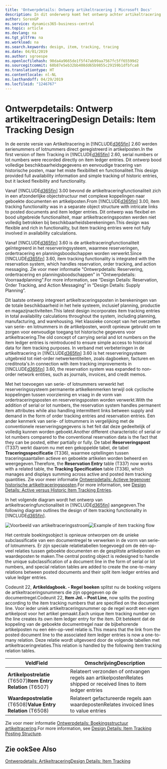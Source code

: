 ```yaml
---
title: 'Ontwerpdetails: Ontwerp artikeltracering | Microsoft Docs'
description: In dit onderwerp komt het ontwerp achter artikeltracering in Business Central aan bod.
author: SorenGP
ms.service: dynamics365-business-central
ms.topic: article
ms.devlang: na
ms.tgt_pltfrm: na
ms.workload: na
ms.search.keywords: design, item, tracking, tracing
ms.date: 04/01/2019
ms.author: sgroespe
ms.openlocfilehash: 90da4a9665de1f5f47ab99aa7567fc5ff65599d2
ms.sourcegitcommit: 60b87e5eb32bb408dd65b9855c29159b1dfbfca8
ms.translationtype: HT
ms.contentlocale: nl-NL
ms.lasthandoff: 04/29/2019
ms.locfileid: "1246767"
---
```

# <a name="design-details-item-tracking-design"></a><span data-ttu-id="a2f6d-103">Ontwerpdetails: Ontwerp artikeltracering</span><span class="sxs-lookup"><span data-stu-id="a2f6d-103">Design Details: Item Tracking Design</span></span>
<span data-ttu-id="a2f6d-104">In de eerste versie van Artikeltracering in [!INCLUDE[d365fin](includes/d365fin_md.md)] 2.60 werden serienummers of lotnummers direct geregistreerd in artikelposten.</span><span class="sxs-lookup"><span data-stu-id="a2f6d-104">In the first version of Item Tracking in [!INCLUDE[d365fin](includes/d365fin_md.md)] 2.60, serial numbers or lot numbers were recorded directly on item ledger entries.</span></span> <span data-ttu-id="a2f6d-105">Dit ontwerp bood volledige beschikbaarheidsgegevens en eenvoudige tracering van historische posten, maar het miste flexibiliteit en functionaliteit.</span><span class="sxs-lookup"><span data-stu-id="a2f6d-105">This design provided full availability information and simple tracking of historic entries, but it lacked flexibility and functionality.</span></span>  

<span data-ttu-id="a2f6d-106">Vanaf [!INCLUDE[d365fin](includes/d365fin_md.md)] 3.00 bevond de artikeltraceringfunctionaliteit zich in een afzonderlijke objectstructuur met complexe koppelingen naar geboekte documenten en artikelposten.</span><span class="sxs-lookup"><span data-stu-id="a2f6d-106">From [!INCLUDE[d365fin](includes/d365fin_md.md)] 3.00, item tracking functionality was in a separate object structure with intricate links to posted documents and item ledger entries.</span></span> <span data-ttu-id="a2f6d-107">Dit ontwerp was flexibel en bood uitgebreide functionaliteit, maar artikeltraceringsposten werden niet volledig betrokken bij beschikbaarheidsberekeningen.</span><span class="sxs-lookup"><span data-stu-id="a2f6d-107">This design was flexible and rich in functionality, but item tracking entries were not fully involved in availability calculations.</span></span>  

<span data-ttu-id="a2f6d-108">Vanaf [!INCLUDE[d365fin](includes/d365fin_md.md)] 3.60 is de artikeltraceringfunctionaliteit geïntegreerd in het reserveringsysteem, waarmee reserveringen, ordertracering en planningsboodschappen worden verwerkt.</span><span class="sxs-lookup"><span data-stu-id="a2f6d-108">Since [!INCLUDE[d365fin](includes/d365fin_md.md)] 3.60, item tracking functionality is integrated with the reservation system, which handles reservation, order tracking, and action messaging.</span></span> <span data-ttu-id="a2f6d-109">Zie voor meer informatie "Ontwerpdetails: Reservering, ordertracering en planningsboodschappen" in "Ontwerpdetails: Voorraadplanning".</span><span class="sxs-lookup"><span data-stu-id="a2f6d-109">For more information, see “Design Details: Reservation, Order Tracking, and Action Messaging” in “Design Details: Supply Planning”.</span></span>  

<span data-ttu-id="a2f6d-110">Dit laatste ontwerp integreert artikeltraceringsposten in berekeningen van de totale beschikbaarheid in het hele systeem, inclusief planning, productie en magazijnactiviteiten.</span><span class="sxs-lookup"><span data-stu-id="a2f6d-110">This latest design incorporates item tracking entries in total availability calculations throughout the system, including planning, manufacturing, and warehousing.</span></span> <span data-ttu-id="a2f6d-111">Het klassieke concept van het overzetten van serie- en lotnummers in de artikelposten, wordt opnieuw gebruikt om te zorgen voor eenvoudige toegang tot historische gegevens voor artikeltracering.</span><span class="sxs-lookup"><span data-stu-id="a2f6d-111">The old concept of carrying serial and lot numbers on the item ledger entries is reintroduced to ensure simple access to historical data for item tracking purposes.</span></span> <span data-ttu-id="a2f6d-112">In verband met verbeteringen in de artikeltracering in [!INCLUDE[d365fin](includes/d365fin_md.md)] 3.60 is het reserveringsysteem uitgebreid tot niet-order netwerkentiteiten, zoals dagboeken, facturen en creditnota's.</span><span class="sxs-lookup"><span data-stu-id="a2f6d-112">In connection with item tracking improvements in [!INCLUDE[d365fin](includes/d365fin_md.md)] 3.60, the reservation system was expanded to non-order network entities, such as journals, invoices, and credit memos.</span></span>  

<span data-ttu-id="a2f6d-113">Met het toevoegen van serie- of lotnummers verwerkt het reserveringssysteem permanente artikelkenmerken terwijl ook cyclische koppelingen tussen voorziening en vraag in de vorm van ordertraceringsposten en reserveringsposten worden verwerkt.</span><span class="sxs-lookup"><span data-stu-id="a2f6d-113">With the addition of serial or lot numbers, the reservation system handles permanent item attributes while also handling intermittent links between supply and demand in the form of order tracking entries and reservation entries.</span></span> <span data-ttu-id="a2f6d-114">Een ander kenmerk van serie- of lotnummers in vergelijking met de conventionele reserveringsgegevens is het feit dat deze gedeeltelijk of volledig kunnen worden geboekt.</span><span class="sxs-lookup"><span data-stu-id="a2f6d-114">Another different characteristic of serial or lot numbers compared to the conventional reservation data is the fact that they can be posted, either partially or fully.</span></span> <span data-ttu-id="a2f6d-115">De tabel **Reserveringspost** (T337) werkt daarom nu met een gekoppelde tabel, de tabel **Traceringsspecificatie** (T336), waarmee optellingen tussen traceringsaantallen actieve en geboekte artikelen worden beheerd en weergegeven.</span><span class="sxs-lookup"><span data-stu-id="a2f6d-115">Therefore, the **Reservation Entry** table (T337) now works with a related table, the **Tracking Specification** table (T336), which manages and displays summing across active and posted item tracking quantities.</span></span> <span data-ttu-id="a2f6d-116">Zie voor meer informatie [Ontwerpdetails: Actieve tegenover historische artikeltraceringsposten](design-details-active-versus-historic-item-tracking-entries.md).</span><span class="sxs-lookup"><span data-stu-id="a2f6d-116">For more information, see [Design Details: Active versus Historic Item Tracking Entries](design-details-active-versus-historic-item-tracking-entries.md).</span></span>  

<span data-ttu-id="a2f6d-117">In het volgende diagram wordt het ontwerp van artikeltraceringfunctionaliteit in [!INCLUDE[d365fin](includes/d365fin_md.md)] aangegeven.</span><span class="sxs-lookup"><span data-stu-id="a2f6d-117">The following diagram outlines the design of item tracking functionality in [!INCLUDE[d365fin](includes/d365fin_md.md)].</span></span>  

<span data-ttu-id="a2f6d-118">![Voorbeeld van artikeltraceringsstroom](media/design_details_item_tracking_design.png "Voorbeeld van artikeltraceringsstroom")</span><span class="sxs-lookup"><span data-stu-id="a2f6d-118">![Example of item tracking flow](media/design_details_item_tracking_design.png "Example of item tracking flow")</span></span>  

<span data-ttu-id="a2f6d-119">Het centrale boekingsobject is opnieuw ontworpen om de unieke subclassificatie van een documentregel te verwerken in de vorm van serie- of lotnummers. Er zijn speciale relatietabellen toegevoegd om de één-op-veel relaties tussen geboekte documenten en de gesplitste artikelposten en waardeposten te maken.</span><span class="sxs-lookup"><span data-stu-id="a2f6d-119">The central posting object is redesigned to handle the unique subclassification of a document line in the form of serial or lot numbers, and special relation tables are added to create the one-to-many relations between posted documents and their split item ledger entries and value ledger entries.</span></span>  

<span data-ttu-id="a2f6d-120">Codeunit 22, **Artikeldagboek. - Regel boeken** splitst nu de boeking volgens de artikeltraceringsnummers die zijn opgegeven op de documentregel.</span><span class="sxs-lookup"><span data-stu-id="a2f6d-120">Codeunit 22, **Item Jnl. – Post Line**, now splits the posting according to the item tracking numbers that are specified on the document line.</span></span> <span data-ttu-id="a2f6d-121">Voor ieder uniek artikeltraceringsnummer op de regel wordt een eigen artikelpost voor het artikel gemaakt.</span><span class="sxs-lookup"><span data-stu-id="a2f6d-121">Each unique item tracking number on the line creates its own item ledger entry for the item.</span></span> <span data-ttu-id="a2f6d-122">Dit betekent dat de koppeling van de geboekte documentregel naar de bijbehorende artikelposten nu een één-op-veel relatie is.</span><span class="sxs-lookup"><span data-stu-id="a2f6d-122">This means that the link from the posted document line to the associated item ledger entries is now a one-to-many relation.</span></span> <span data-ttu-id="a2f6d-123">Deze relatie wordt uitgevoerd door de volgende tabellen met artikeltraceringrelaties.</span><span class="sxs-lookup"><span data-stu-id="a2f6d-123">This relation is handled by the following item tracking relation tables.</span></span>  

|<span data-ttu-id="a2f6d-124">Veld</span><span class="sxs-lookup"><span data-stu-id="a2f6d-124">Field</span></span>|<span data-ttu-id="a2f6d-125">Omschrijving</span><span class="sxs-lookup"><span data-stu-id="a2f6d-125">Description</span></span>|  
|---------------|---------------------------------------|  
|<span data-ttu-id="a2f6d-126">**Artikelpostrelatie** (T6507)</span><span class="sxs-lookup"><span data-stu-id="a2f6d-126">**Item Entry Relation** (T6507)</span></span>|<span data-ttu-id="a2f6d-127">Relateert verzonden of ontvangen regels aan artikelposten</span><span class="sxs-lookup"><span data-stu-id="a2f6d-127">Relates shipped or received lines to item ledger entries</span></span>|  
|<span data-ttu-id="a2f6d-128">**Waardepostrelatie** (T6508)</span><span class="sxs-lookup"><span data-stu-id="a2f6d-128">**Value Entry Relation** (T6508)</span></span>|<span data-ttu-id="a2f6d-129">Relateert gefactureerde regels aan waardeposten</span><span class="sxs-lookup"><span data-stu-id="a2f6d-129">Relates invoiced lines to value entries</span></span>|  

<span data-ttu-id="a2f6d-130">Zie voor meer informatie [Ontwerpdetails: Boekingsstructuur artikeltracering](design-details-item-tracking-posting-structure.md).</span><span class="sxs-lookup"><span data-stu-id="a2f6d-130">For more information, see [Design Details: Item Tracking Posting Structure](design-details-item-tracking-posting-structure.md).</span></span>  

## <a name="see-also"></a><span data-ttu-id="a2f6d-131">Zie ook</span><span class="sxs-lookup"><span data-stu-id="a2f6d-131">See Also</span></span>  
[<span data-ttu-id="a2f6d-132">Ontwerpdetails: Artikeltracering</span><span class="sxs-lookup"><span data-stu-id="a2f6d-132">Design Details: Item Tracking</span></span>](design-details-item-tracking.md)

